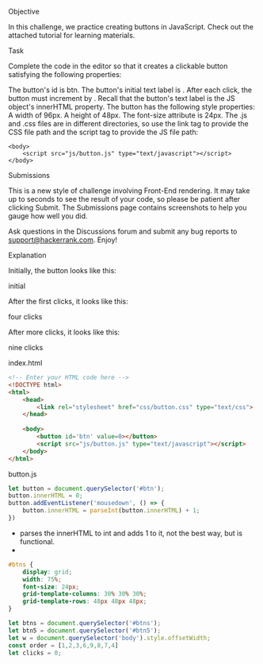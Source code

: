 Objective

In this challenge, we practice creating buttons in JavaScript. Check out the attached tutorial for learning materials.

Task

Complete the code in the editor so that it creates a clickable button satisfying the following properties:

The button's id is btn.
The button's initial text label is . After each click, the button must increment by . Recall that the button's text label is the JS object's innerHTML property.
The button has the following style properties:
A width of 96px.
A height of 48px.
The font-size attribute is 24px.
The .js and .css files are in different directories, so use the link tag to provide the CSS file path and the script tag to provide the JS file path:

<!DOCTYPE html>
<html>
    <head>
        <link rel="stylesheet" href="css/button.css" type="text/css">
    </head>
    
    <body>
    	<script src="js/button.js" type="text/javascript"></script>
    </body>
</html>
Submissions

This is a new style of challenge involving Front-End rendering. It may take up to  seconds to see the result of your code, so please be patient after clicking Submit. The Submissions page contains screenshots to help you gauge how well you did.

Ask questions in the Discussions forum and submit any bug reports to support@hackerrank.com. Enjoy!

Explanation

Initially, the button looks like this:

initial

After the first  clicks, it looks like this:

four clicks

After  more clicks, it looks like this:

nine clicks

index.html
```html
<!-- Enter your HTML code here -->
<!DOCTYPE html>
<html>
    <head>
        <link rel="stylesheet" href="css/button.css" type="text/css">
    </head>
    
    <body>
        <button id='btn' value=0></button>
        <script src="js/button.js" type="text/javascript"></script>
    </body>
</html>

```

button.js

```javascript
let button = document.querySelector('#btn');
button.innerHTML = 0;
button.addEventListener('mousedown', () => {
    button.innerHTML = parseInt(button.innerHTML) + 1;
})
```
- parses the innerHTML to int and adds 1 to it, not the best way, but is functional.
- 

```css
#btns {
    display: grid;
    width: 75%;
    font-size: 24px;
    grid-template-columns: 30% 30% 30%;
    grid-template-rows: 48px 48px 48px;
}
```

```javascript
let btns = document.querySelector('#btns');
let btn5 = document.querySelector('#btn5');
let w = document.querySelector('body').style.offsetWidth;
const order = [1,2,3,6,9,8,7,4]
let clicks = 0;

```
